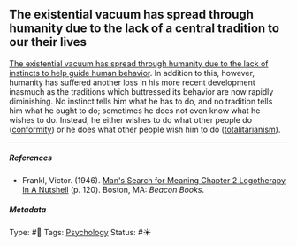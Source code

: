 ## The existential vacuum has spread through humanity due to the lack of a central tradition to our their lives

[The existential vacuum has spread through humanity due to the lack of instincts to help guide human behavior](The%20existential%20vacuum%20has%20spread%20through%20humanity%20due%20to%20the%20lack%20of%20instincts%20to%20help%20guide%20human%20behavior.md). In addition to this, however, humanity has suffered another loss in his more recent development inasmuch as the traditions which buttressed its behavior are now rapidly diminishing. No instinct tells him what he has to do, and no tradition tells him what he ought to do; sometimes he does not even know what he wishes to do. Instead, he either wishes to do what other people do ([conformity](Conformity.md)) or he does what other people wish him to do ([totalitarianism]()).

---

##### References

* Frankl, Victor. (1946). [Man's Search for Meaning Chapter 2 Logotherapy In A Nutshell](Man's%20Search%20for%20Meaning%20Chapter%202%20Logotherapy%20In%20A%20Nutshell.md) (p. 120). Boston, MA: *Beacon Books*. 

##### Metadata

Type: #🔴 
Tags: [Psychology](Psychology.md) 
Status: #☀️ 
